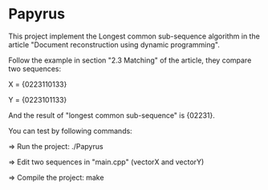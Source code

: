 # Papyrus
This project implement the Longest common sub-sequence algorithm in the article "Document reconstruction using dynamic programming".

Follow the example in section "2.3 Matching" of the article, they compare two sequences:

X = {0223110133} 

Y = {0223101133} 

And the result of "longest common sub-sequence" is {02231}.

You can test by following commands:

=> Run the project: ./Papyrus

=> Edit two sequences in "main.cpp" (vectorX and vectorY)

=> Compile the project: make
